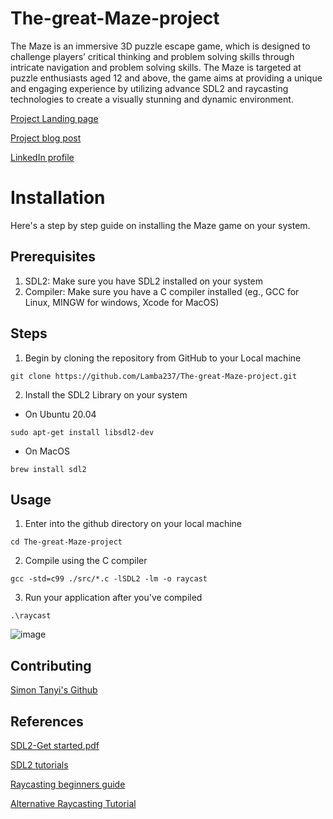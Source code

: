 # The-great-Maze-project
 The Maze is an immersive 3D puzzle escape game, which is designed to challenge players’ critical thinking and
 problem solving skills through intricate navigation and problem solving skills.
 The Maze is targeted at puzzle enthusiasts aged 12 and above, the game aims at providing a unique and
 engaging experience by utilizing advance SDL2 and raycasting technologies to create a visually stunning and dynamic environment.

[Project Landing page](https://simontanyi2004.wixsite.com/escaping-the-maze)

[Project blog post](https://medium.com/@simontanyi2004/the-maze-game-alx-se-portfolio-project-4fa5f93f9480)

[LinkedIn profile](https://www.linkedin.com/in/simon-tanyi-05a2a8258/)

# Installation

Here's a step by step guide on installing the Maze game on your system.

## Prerequisites
1) SDL2: Make sure you have SDL2 installed on your system
2) Compiler: Make sure you have a C compiler installed (eg., GCC for Linux, MINGW for windows, Xcode for MacOS)

## Steps
1) Begin by cloning the repository from GitHub to your Local machine
```
git clone https://github.com/Lamba237/The-great-Maze-project.git
```

2) Install the SDL2 Library on your system
* On Ubuntu 20.04
```
sudo apt-get install libsdl2-dev
```
* On MacOS
```
brew install sdl2
```
## Usage
1) Enter into the github directory on your local machine
```
cd The-great-Maze-project
```
2) Compile using the C compiler
```
gcc -std=c99 ./src/*.c -lSDL2 -lm -o raycast
```
3) Run your application after you've compiled
```
.\raycast
```
![image](https://github.com/Lamba237/The-great-Maze-project/assets/129569062/db04ce59-c054-45d9-91dd-006850c7e643)
## Contributing
[Simon Tanyi's Github](https://github.com/Lamba237)
## References
[SDL2-Get started.pdf](https://s3.amazonaws.com/alx-intranet.hbtn.io/uploads/misc/2021/1/9da3b82dc0bcfea07858b70956de47f0e2db2dad.pdf?X-Amz-Algorithm=AWS4-HMAC-SHA256&X-Amz-Credential=AKIARDDGGGOUSBVO6H7D%2F20240710%2Fus-east-1%2Fs3%2Faws4_request&X-Amz-Date=20240710T210323Z&X-Amz-Expires=86400&X-Amz-SignedHeaders=host&X-Amz-Signature=3ecf88c296e2c5402de6eda885c7a588f88db55d347982423ac86699901a459a)

[SDL2 tutorials](https://lazyfoo.net/tutorials/SDL/index.php)

[Raycasting beginners guide](https://permadi.com/1996/05/ray-casting-tutorial-table-of-contents/)

[Alternative Raycasting Tutorial](https://lodev.org/cgtutor/raycasting.html)
